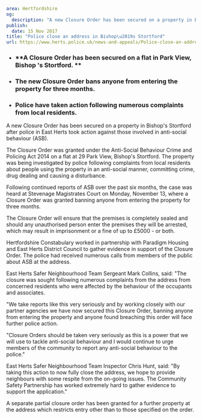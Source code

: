 ```yaml
area: Hertfordshire
og:
  description: "A new Closure Order has been secured on a property in Bishop\u2019s Stortford after police in East Herts took action against those involved in anti-social behaviour (ASB)."
publish:
  date: 15 Nov 2017
title: "Police close an address in Bishop\u2019s Stortford"
url: https://www.herts.police.uk/news-and-appeals/Police-close-an-address-in-bishops-stortford-1154A
```

* ### **A Closure Order has been secured on a flat in Park View, Bishop 's Stortford. **

 * ### **The new Closure Order bans anyone from entering the property for three months.**

 * ### **Police have taken action following numerous complaints from local residents.**

A new Closure Order has been secured on a property in Bishop's Stortford after police in East Herts took action against those involved in anti-social behaviour (ASB).

The Closure Order was granted under the Anti-Social Behaviour Crime and Policing Act 2014 on a flat at 29 Park View, Bishop's Stortford. The property was being investigated by police following complaints from local residents about people using the property in an anti-social manner, committing crime, drug dealing and causing a disturbance.

Following continued reports of ASB over the past six months, the case was heard at Stevenage Magistrates Court on Monday, November 13, where a Closure Order was granted banning anyone from entering the property for three months.

The Closure Order will ensure that the premises is completely sealed and should any unauthorised person enter the premises they will be arrested, which may result in imprisonment or a fine of up to £5000 - or both.

Hertfordshire Constabulary worked in partnership with Paradigm Housing and East Herts District Council to gather evidence in support of the Closure Order. The police had received numerous calls from members of the public about ASB at the address.

East Herts Safer Neighbourhood Team Sergeant Mark Collins, said: "The closure was sought following numerous complaints from the address from concerned residents who were affected by the behaviour of the occupants and associates.

"We take reports like this very seriously and by working closely with our partner agencies we have now secured this Closure Order, banning anyone from entering the property and anyone found breaching this order will face further police action.

"Closure Orders should be taken very seriously as this is a power that we will use to tackle anti-social behaviour and I would continue to urge members of the community to report any anti-social behaviour to the police."

East Herts Safer Neighbourhood Team Inspector Chris Hunt, said: "By taking this action to now fully close the address, we hope to provide neighbours with some respite from the on-going issues. The Community Safety Partnership has worked extremely hard to gather evidence to support the application."

A separate partial closure order has been granted for a further property at the address which restricts entry other than to those specified on the order.
